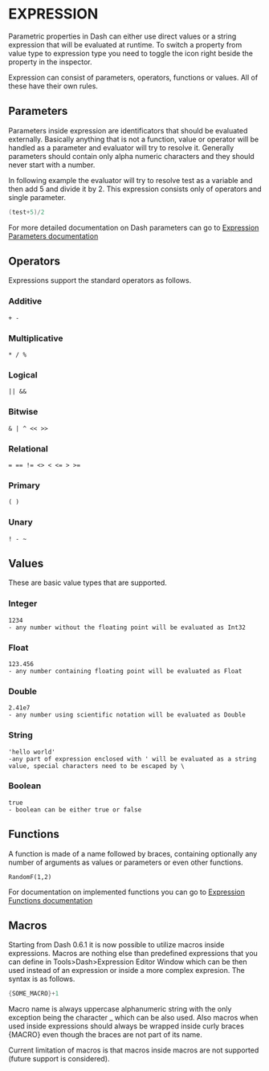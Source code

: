 # EXPRESSION 

Parametric properties in Dash can either use direct values or a string expression that will be evaluated at runtime. To switch a property from value type to expression type you need to toggle the icon right beside the property in the inspector.

Expression can consist of parameters, operators, functions or values. All of these have their own rules.

## Parameters

Parameters inside expression are identificators that should be evaluated externally. Basically anything that is not a function, value or operator will be handled as a parameter and evaluator will try to resolve it. Generally parameters should contain only alpha numeric characters and they should never start with a number.

In following example the evaluator will try to resolve test as a variable and then add 5 and divide it by 2. This expression consists only of operators and single parameter.
```c#
(test+5)/2
```

For more detailed documentation on Dash parameters can go to [Expression Parameters documentation](ExpressionParameters.md)

## Operators

Expressions support the standard operators as follows.

### Additive
```
+ -
```
### Multiplicative
```
* / %
```
### Logical
```
|| &&
```
### Bitwise
```
& | ^ << >>
```
### Relational
```
= == != <> < <= > >=
```
### Primary
```
( )
```
### Unary
```
! - ~
```

## Values

These are basic value types that are supported.

### Integer
```
1234
- any number without the floating point will be evaluated as Int32
```

### Float
```
123.456
- any number containing floating point will be evaluated as Float
```

### Double
```
2.41e7
- any number using scientific notation will be evaluated as Double
```

### String
```
'hello world'
-any part of expression enclosed with ' will be evaluated as a string value, special characters need to be escaped by \
```

### Boolean
```
true
- boolean can be either true or false
```

## Functions

A function is made of a name followed by braces, containing optionally any number of arguments as values or parameters or even other functions.

```
RandomF(1,2)
```

For documentation on implemented functions you can go to [Expression Functions documentation](ExpressionFunctions.md)

## Macros

Starting from Dash 0.6.1 it is now possible to utilize macros inside expressions. Macros are nothing else than predefined expressions that you can define in Tools>Dash>Expression Editor Window which can be then used instead of an expression or inside a more complex expresion. The syntax is as follows.

```c#
{SOME_MACRO}+1
```

Macro name is always uppercase alphanumeric string with the only exception being the character _ which can be also used. Also macros when used inside expressions should always be wrapped inside curly braces {MACRO} even though the braces are not part of its name.

Current limitation of macros is that macros inside macros are not supported (future support is considered).
